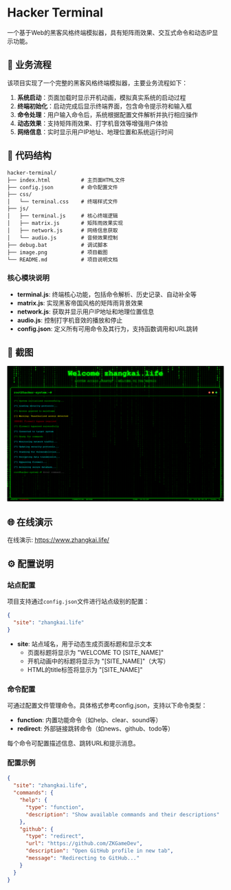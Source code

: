 # Hacker Terminal

一个基于Web的黑客风格终端模拟器，具有矩阵雨效果、交互式命令和动态IP显示功能。

## 🚀 业务流程

该项目实现了一个完整的黑客风格终端模拟器，主要业务流程如下：

1. **系统启动**：页面加载时显示开机动画，模拟真实系统的启动过程
2. **终端初始化**：启动完成后显示终端界面，包含命令提示符和输入框
3. **命令处理**：用户输入命令后，系统根据配置文件解析并执行相应操作
4. **动态效果**：支持矩阵雨效果、打字机音效等增强用户体验
5. **网络信息**：实时显示用户IP地址、地理位置和系统运行时间

## 📁 代码结构

```
hacker-terminal/
├── index.html          # 主页面HTML文件
├── config.json         # 命令配置文件
├── css/
│   └── terminal.css    # 终端样式文件
├── js/
│   ├── terminal.js     # 核心终端逻辑
│   ├── matrix.js       # 矩阵雨效果实现
│   ├── network.js      # 网络信息获取
│   └── audio.js        # 音频效果控制
├── debug.bat           # 调试脚本
├── image.png           # 项目截图
└── README.md           # 项目说明文档
```

### 核心模块说明

- **terminal.js**: 终端核心功能，包括命令解析、历史记录、自动补全等
- **matrix.js**: 实现黑客帝国风格的矩阵雨背景效果
- **network.js**: 获取并显示用户IP地址和地理位置信息
- **audio.js**: 控制打字机音效的播放和停止
- **config.json**: 定义所有可用命令及其行为，支持函数调用和URL跳转

## 📸 截图
![主页面](./image.png)  

## 🌐 在线演示
在线演示: https://www.zhangkai.life/

## ⚙️ 配置说明

### 站点配置

项目支持通过`config.json`文件进行站点级别的配置：

```json
{
  "site": "zhangkai.life"
}
```

- **site**: 站点域名，用于动态生成页面标题和显示文本
  - 页面标题将显示为 "WELCOME TO [SITE_NAME]"
  - 开机动画中的标题将显示为 "[SITE_NAME]"（大写）
  - HTML的title标签将显示为 "[SITE_NAME]"

### 命令配置

可通过配置文件管理命令。具体格式参考config.json，支持以下命令类型：

- **function**: 内置功能命令（如help、clear、sound等）
- **redirect**: 外部链接跳转命令（如news、github、todo等）

每个命令可配置描述信息、跳转URL和提示消息。

### 配置示例

```json
{
  "site": "zhangkai.life",
  "commands": {
    "help": {
      "type": "function",
      "description": "Show available commands and their descriptions"
    },
    "github": {
      "type": "redirect",
      "url": "https://github.com/ZKGameDev",
      "description": "Open GitHub profile in new tab",
      "message": "Redirecting to GitHub..."
    }
  }
}
```